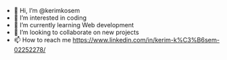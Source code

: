 - 👋 Hi, I’m @kerimkosem
- 👀 I’m interested in coding
- 🌱 I’m currently learning Web development
- 💞️ I’m looking to collaborate on new projects
- 📫 How to reach me https://www.linkedin.com/in/kerim-k%C3%B6sem-02252278/

<!---
kerimkosem/kerimkosem is a ✨ special ✨ repository because its `README.md` (this file) appears on your GitHub profile.
You can click the Preview link to take a look at your changes.
--->
